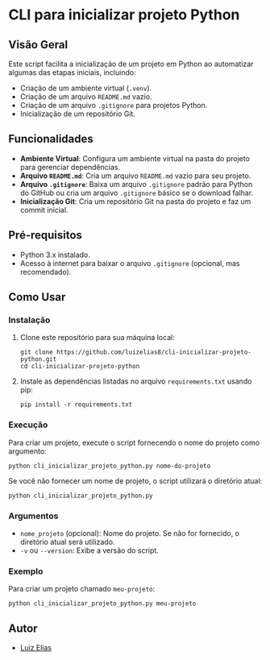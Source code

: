 # CLI para inicializar projeto Python

## Visão Geral

Este script facilita a inicialização de um projeto em Python ao automatizar algumas das etapas iniciais, incluindo:

- Criação de um ambiente virtual (`.venv`).
- Criação de um arquivo `README.md` vazio.
- Criação de um arquivo `.gitignore` para projetos Python.
- Inicialização de um repositório Git.

## Funcionalidades

- **Ambiente Virtual**: Configura um ambiente virtual na pasta do projeto para gerenciar dependências.
- **Arquivo `README.md`**: Cria um arquivo `README.md` vazio para seu projeto.
- **Arquivo `.gitignore`**: Baixa um arquivo `.gitignore` padrão para Python do GitHub ou cria um arquivo `.gitignore` básico se o download falhar.
- **Inicialização Git**: Cria um repositório Git na pasta do projeto e faz um commit inicial.

## Pré-requisitos
- Python 3.x instalado.
- Acesso à internet para baixar o arquivo `.gitignore` (opcional, mas recomendado).

## Como Usar

### Instalação

1. Clone este repositório para sua máquina local:
    ```
    git clone https://github.com/luizelias8/cli-inicializar-projeto-python.git
    cd cli-inicializar-projeto-python
    ```

2. Instale as dependências listadas no arquivo `requirements.txt` usando pip:
    ```
    pip install -r requirements.txt
    ```

### Execução

Para criar um projeto, execute o script fornecendo o nome do projeto como argumento:

    python cli_inicializar_projeto_python.py nome-do-projeto

Se você não fornecer um nome de projeto, o script utilizará o diretório atual:

    python cli_inicializar_projeto_python.py

### Argumentos

- `nome_projeto` (opcional): Nome do projeto. Se não for fornecido, o diretório atual será utilizado.
- `-v` ou `--version`: Exibe a versão do script.

### Exemplo

Para criar um projeto chamado `meu-projeto`:

    python cli_inicializar_projeto_python.py meu-projeto

## Autor

- [Luiz Elias](https://github.com/luizelias8)